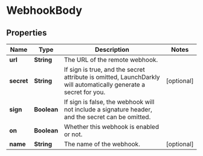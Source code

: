 
# WebhookBody

## Properties
Name | Type | Description | Notes
------------ | ------------- | ------------- | -------------
**url** | **String** | The URL of the remote webhook. | 
**secret** | **String** | If sign is true, and the secret attribute is omitted, LaunchDarkly will automatically generate a secret for you. |  [optional]
**sign** | **Boolean** | If sign is false, the webhook will not include a signature header, and the secret can be omitted. | 
**on** | **Boolean** | Whether this webhook is enabled or not. | 
**name** | **String** | The name of the webhook. |  [optional]



